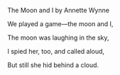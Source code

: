 The Moon and I
by Annette Wynne


We played a game—the moon and I,

The moon was laughing in the sky,

I spied her, too, and called aloud,

But still she hid behind a cloud.
